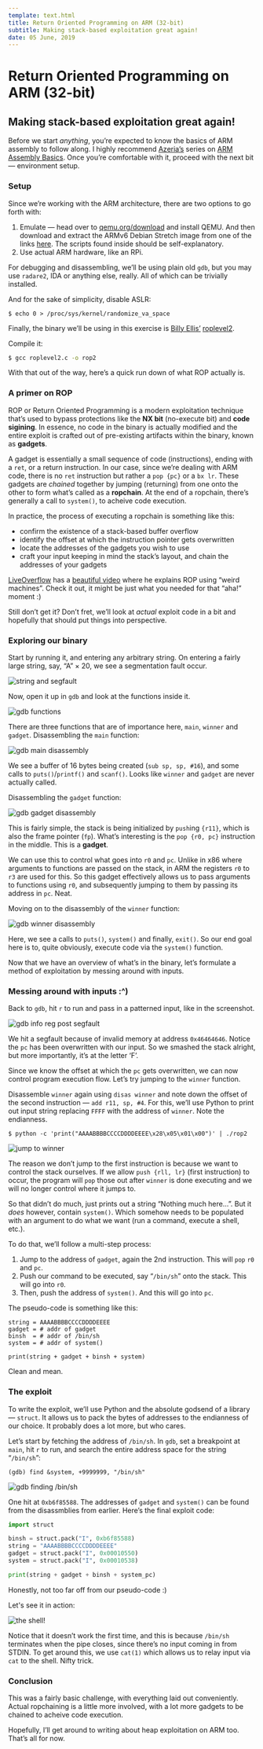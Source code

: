 ```yaml
---
template: text.html
title: Return Oriented Programming on ARM (32-bit)
subtitle: Making stack-based exploitation great again!
date: 05 June, 2019
---
```


# Return Oriented Programming on ARM (32-bit)
## Making stack-based exploitation great again!

Before we start _anything_, you’re expected to know the basics of ARM
assembly to follow along. I highly recommend
[Azeria’s](https://twitter.com/fox0x01) series on [ARM Assembly
Basics](https://azeria-labs.com/writing-arm-assembly-part-1/). Once you’re
comfortable with it, proceed with the next bit — environment setup.

### Setup

Since we’re working with the ARM architecture, there are two options to go
forth with: 

1. Emulate — head over to [qemu.org/download](https://www.qemu.org/download/) and install QEMU. 
And then download and extract the ARMv6 Debian Stretch image from one of the links [here](https://blahcat.github.io/qemu/).
The scripts found inside should be self-explanatory.
2. Use actual ARM hardware, like an RPi.

For debugging and disassembling, we’ll be using plain old `gdb`, but you
may use `radare2`, IDA or anything else, really. All of which can be
trivially installed.

And for the sake of simplicity, disable ASLR:

```shell
$ echo 0 > /proc/sys/kernel/randomize_va_space
```

Finally, the binary we’ll be using in this exercise is [Billy Ellis’](https://twitter.com/bellis1000)
[roplevel2](/static/files/roplevel2.c). 

Compile it:
```sh
$ gcc roplevel2.c -o rop2
```

With that out of the way, here’s a quick run down of what ROP actually is.

### A primer on ROP

ROP or Return Oriented Programming is a modern exploitation technique that’s
used to bypass protections like the **NX bit** (no-execute bit) and **code sigining**.
In essence, no code in the binary is actually modified and the entire exploit
is crafted out of pre-existing artifacts within the binary, known as **gadgets**.

A gadget is essentially a small sequence of code (instructions), ending with
a `ret`, or a return instruction. In our case, since we’re dealing with ARM
code, there is no `ret` instruction but rather a `pop {pc}` or a `bx lr`.
These gadgets are _chained_ together by jumping (returning) from one onto the other
to form what’s called as a **ropchain**. At the end of a ropchain,
there’s generally a call to `system()`, to acheive code execution.

In practice, the process of executing a ropchain is something like this:

- confirm the existence of a stack-based buffer overflow
- identify the offset at which the instruction pointer gets overwritten
- locate the addresses of the gadgets you wish to use
- craft your input keeping in mind the stack’s layout, and chain the addresses
of your gadgets

[LiveOverflow](https://twitter.com/LiveOverflow) has a [beautiful video](https://www.youtube.com/watch?v=zaQVNM3or7k&list=PLhixgUqwRTjxglIswKp9mpkfPNfHkzyeN&index=46&t=0s) where he explains ROP using “weird machines”. 
Check it out, it might be just what you needed for that “aha!” moment :)

Still don’t get it? Don’t fret, we’ll look at _actual_ exploit code in a bit and hopefully
that should put things into perspective.

### Exploring our binary

Start by running it, and entering any arbitrary string. On entering a fairly
large string, say, “A” × 20, we
see a segmentation fault occur.

![string and segfault](/static/img/string_segfault.png)

Now, open it up in `gdb` and look at the functions inside it.

![gdb functions](/static/img/gdb_functions.png)

There are three functions that are of importance here, `main`, `winner` and 
`gadget`. Disassembling the `main` function:

![gdb main disassembly](/static/img/gdb_main_disas.png)

We see a buffer of 16 bytes being created (`sub	sp, sp, #16`), and some calls
to `puts()`/`printf()` and `scanf()`. Looks like `winner` and `gadget` are 
never actually called.

Disassembling the `gadget` function:

![gdb gadget disassembly](/static/img/gdb_gadget_disas.png)

This is fairly simple, the stack is being initialized by `push`ing `{r11}`,
which is also the frame pointer (`fp`). What’s interesting is the `pop {r0, pc}`
instruction in the middle. This is a **gadget**.

We can use this to control what goes into `r0` and `pc`. Unlike in x86 where
arguments to functions are passed on the stack, in ARM the registers `r0` to `r3`
are used for this. So this gadget effectively allows us to pass arguments to
functions using `r0`, and subsequently jumping to them by passing its address
in `pc`. Neat.

Moving on to the disassembly of the `winner` function:

![gdb winner disassembly](/static/img/gdb_disas_winner.png)

Here, we see a calls to `puts()`, `system()` and finally, `exit()`.
So our end goal here is to, quite obviously, execute code via the `system()`
function.

Now that we have an overview of what’s in the binary, let’s formulate a method
of exploitation by messing around with inputs.

### Messing around with inputs :^)

Back to `gdb`, hit `r` to run and pass in a patterned input, like in the
screenshot.

![gdb info reg post segfault](/static/img/gdb_info_reg_segfault.png)

We hit a segfault because of invalid memory at address `0x46464646`. Notice
the `pc` has been overwritten with our input.
So we smashed the stack alright, but more importantly, it’s at the letter ‘F’.

Since we know the offset at which the `pc` gets overwritten, we can now
control program execution flow. Let’s try jumping to the `winner` function.

Disassemble `winner` again using `disas winner` and note down the offset
of the second instruction — `add r11, sp, #4`. 
For this, we’ll use Python to print out input string replacing `FFFF` with
the address of `winner`. Note the endianness.

```shell
$ python -c 'print("AAAABBBBCCCCDDDDEEEE\x28\x05\x01\x00")' | ./rop2
```

![jump to winner](/static/img/python_winner_jump.png)

The reason we don’t jump to the first instruction is because we want to control the stack
ourselves. If we allow `push {rll, lr}` (first instruction) to occur, the program will `pop`
those out after `winner` is done executing and we will no longer control 
where it jumps to.

So that didn’t do much, just prints out a string “Nothing much here...”. 
But it _does_ however, contain `system()`. Which somehow needs to be populated with an argument
to do what we want (run a command, execute a shell, etc.).

To do that, we’ll follow a multi-step process: 

1. Jump to the address of `gadget`, again the 2nd instruction. This will `pop` `r0` and `pc`.
2. Push our command to be executed, say “`/bin/sh`” onto the stack. This will go into
`r0`.
3. Then, push the address of `system()`. And this will go into `pc`.

The pseudo-code is something like this:
```
string = AAAABBBBCCCCDDDDEEEE
gadget = # addr of gadget
binsh  = # addr of /bin/sh
system = # addr of system()

print(string + gadget + binsh + system)
```
Clean and mean.


### The exploit

To write the exploit, we’ll use Python and the absolute godsend of a library — `struct`.
It allows us to pack the bytes of addresses to the endianness of our choice.
It probably does a lot more, but who cares.

Let’s start by fetching the address of `/bin/sh`. In `gdb`, set a breakpoint
at `main`, hit `r` to run, and search the entire address space for the string “`/bin/sh`”:


```
(gdb) find &system, +9999999, "/bin/sh"
```
![gdb finding /bin/sh](/static/img/gdb_find_binsh.png)

One hit at `0xb6f85588`. The addresses of `gadget` and `system()` can be
found from the disassmblies from earlier. Here’s the final exploit code:
```python
import struct

binsh = struct.pack("I", 0xb6f85588)
string = "AAAABBBBCCCCDDDDEEEE"
gadget = struct.pack("I", 0x00010550)
system = struct.pack("I", 0x00010538)

print(string + gadget + binsh + system_pc)

```
Honestly, not too far off from our pseudo-code :)

Let's see it in action:

![the shell!](/static/img/the_shell.png)

Notice that it doesn’t work the first time, and this is because `/bin/sh` terminates
when the pipe closes, since there’s no input coming in from STDIN.
To get around this, we use `cat(1)` which allows us to relay input via `cat`
to the shell. Nifty trick.

### Conclusion

This was a fairly basic challenge, with everything laid out conveniently. 
Actual ropchaining is a little more involved, with a lot more gadgets to be chained
to acheive code execution.

Hopefully, I’ll get around to writing about heap exploitation on ARM too. That’s all for now.
